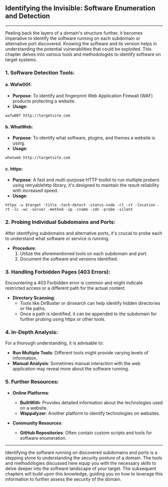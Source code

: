## Identifying the Invisible: Software Enumeration and Detection

---

Peeling back the layers of a domain's structure further, it becomes imperative to identify the software running on each subdomain or alternative port discovered. Knowing the software and its version helps in understanding the potential vulnerabilities that could be exploited. This chapter delves into various tools and methodologies to identify software on target systems.

### 1. **Software Detection Tools:**

#### a. **Wafw00f**:

- **Purpose**: To identify and fingerprint Web Application Firewall (WAF) products protecting a website.
- **Usage**:
```
wafw00f http://targetsite.com
```

#### b. **WhatWeb**:

- **Purpose**: To identify what software, plugins, and themes a website is using.
- **Usage**:
```
whatweb http://targetsite.com
```

#### c. **httpx**:

- **Purpose**: A fast and multi-purpose HTTP toolkit to run multiple probers using retryablehttp library, it's designed to maintain the result reliability with increased speed.
- **Usage**:

```
httpx -u $target -title -tech-detect -status-code -cl -ct -location -rt -lc -wc -server -method -ip -cname -cdn -probe -silent
```

### 2. **Probing Individual Subdomains and Ports:**

After identifying subdomains and alternative ports, it's crucial to probe each to understand what software or service is running.

- **Procedure**:
    1. Utilize the aforementioned tools on each subdomain and port.
    2. Document the software and versions identified.

### 3. **Handling Forbidden Pages (403 Errors):**

Encountering a 403 Forbidden error is common and might indicate restricted access or a different path for the actual content.

- **Directory Scanning**:
    - Tools like DirBuster or dirsearch can help identify hidden directories or file paths.
    - Once a path is identified, it can be appended to the subdomain for further probing using httpx or other tools.

### 4. **In-Depth Analysis**:

For a thorough understanding, it is advisable to:

- **Run Multiple Tools**: Different tools might provide varying levels of information.
- **Manual Analysis**: Sometimes manual interaction with the web application may reveal more about the software running.

### 5. **Further Resources**:

- **Online Platforms**:
    
    - **BuiltWith**: Provides detailed information about the technologies used on a website.
    - **Wappalyzer**: Another platform to identify technologies on websites.
- **Community Resources**:
    
    - **GitHub Repositories**: Often contain custom scripts and tools for software enumeration.

---

Identifying the software running on discovered subdomains and ports is a stepping stone to understanding the security posture of a domain. The tools and methodologies discussed here equip you with the necessary skills to delve deeper into the software landscape of your target. The subsequent chapters will build upon this knowledge, guiding you on how to leverage this information to further assess the security of the domain.